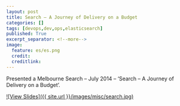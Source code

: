 ```yaml
---
layout: post
title: Search – A Journey of Delivery on a Budget
categories: []
tags: [devops,dev,ops,elasticsearch]
published: True
excerpt_separator: <!--more-->
image:
  feature: es/es.png
  credit:
  creditlink:
---
```


Presented a Melbourne Search – July 2014 – ‘Search – A Journey of Delivery on a Budget’.

[![View Slides]({{ site.url }}/images/misc/search.jpg)](https://ixa.io/slides/search/index.html)
